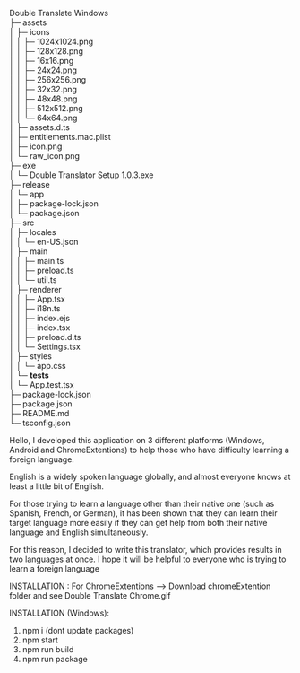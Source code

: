 

Double Translate Windows                 
├─ assets                                
│  ├─ icons                              
│  │  ├─ 1024x1024.png                   
│  │  ├─ 128x128.png                     
│  │  ├─ 16x16.png                       
│  │  ├─ 24x24.png                       
│  │  ├─ 256x256.png                     
│  │  ├─ 32x32.png                       
│  │  ├─ 48x48.png                       
│  │  ├─ 512x512.png                     
│  │  └─ 64x64.png                       
│  ├─ assets.d.ts                        
│  ├─ entitlements.mac.plist             
│  ├─ icon.png                           
│  └─ raw_icon.png                       
├─ exe                                   
│  └─ Double Translator Setup 1.0.3.exe  
├─ release                               
│  └─ app                                
│     ├─ package-lock.json               
│     └─ package.json                    
├─ src                                   
│  ├─ locales                            
│  │  └─ en-US.json                      
│  ├─ main                               
│  │  ├─ main.ts                         
│  │  ├─ preload.ts                      
│  │  └─ util.ts                         
│  ├─ renderer                           
│  │  ├─ App.tsx                         
│  │  ├─ i18n.ts                         
│  │  ├─ index.ejs                       
│  │  ├─ index.tsx                       
│  │  ├─ preload.d.ts                    
│  │  └─ Settings.tsx                    
│  ├─ styles                             
│  │  └─ app.css                         
│  └─ __tests__                          
│     └─ App.test.tsx                    
├─ package-lock.json                     
├─ package.json                          
├─ README.md                             
└─ tsconfig.json                         


Hello, I developed this application on 3 different platforms (Windows, Android and ChromeExtentions) to help those who have difficulty learning a foreign language.

English is a widely spoken language globally, and almost everyone knows at least a little bit of English. 

For those trying to learn a language other than their native one (such as Spanish, French, or German), it has been shown that they can learn their target language more easily if they can get help from both their native language and English simultaneously. 

For this reason, I decided to write this translator, which provides results in two languages at once. I hope it will be helpful to everyone who is trying to learn a foreign language


INSTALLATION : For ChromeExtentions --> Download chromeExtention folder and see Double Translate Chrome.gif

INSTALLATION (Windows):

1. npm i (dont update packages)
2. npm start
3. npm run build
4. npm run package
